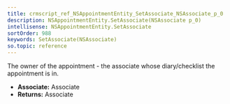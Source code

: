 ```yaml
---
title: crmscript_ref_NSAppointmentEntity_SetAssociate_NSAssociate_p_0
description: NSAppointmentEntity.SetAssociate(NSAssociate p_0)
intellisense: NSAppointmentEntity.SetAssociate
sortOrder: 988
keywords: SetAssociate(NSAssociate)
so.topic: reference
---
```



The owner of the appointment - the associate whose diary/checklist the appointment is in.



* **Associate:** Associate
* **Returns:** Associate


